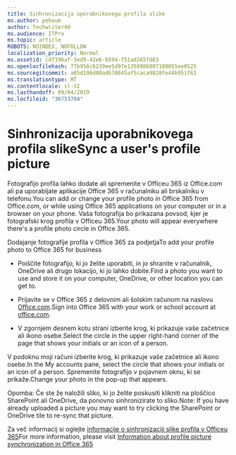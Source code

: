 ```yaml
---
title: Sinhronizacija uporabnikovega profila slike
ms.author: pebaum
author: Techwriter40
ms.audience: ITPro
ms.topic: article
ROBOTS: NOINDEX, NOFOLLOW
localization_priority: Normal
ms.assetid: cd7196af-3ed9-42e6-b594-f51ad265fd63
ms.openlocfilehash: 77b956c6239ee5d97e1358986807180055ee0525
ms.sourcegitcommit: a65d196d00adb70045af5caca9828fe44b951f61
ms.translationtype: MT
ms.contentlocale: sl-SI
ms.lasthandoff: 09/04/2019
ms.locfileid: "36753704"
---
```

# <a name="sync-a-users-profile-picture"></a><span data-ttu-id="fbc0d-102">Sinhronizacija uporabnikovega profila slike</span><span class="sxs-lookup"><span data-stu-id="fbc0d-102">Sync a user's profile picture</span></span>

<span data-ttu-id="fbc0d-103">Fotografijo profila lahko dodate ali spremenite v Officeu 365 iz Office.com ali pa uporabljate aplikacije Office 365 v računalniku ali brskalniku v telefonu.</span><span class="sxs-lookup"><span data-stu-id="fbc0d-103">You can add or change your profile photo in Office 365 from Office.com, or while using Office 365 applications on your computer or in a browser on your phone.</span></span> <span data-ttu-id="fbc0d-104">Vaša fotografija bo prikazana povsod, kjer je fotografski krog profila v Officeu 365.</span><span class="sxs-lookup"><span data-stu-id="fbc0d-104">Your photo will appear everywhere there's a profile photo circle in Office 365.</span></span>

<span data-ttu-id="fbc0d-105">Dodajanje fotografije profila v Office 365 za podjetja</span><span class="sxs-lookup"><span data-stu-id="fbc0d-105">To add your profile photo to Office 365 for business</span></span>

- <span data-ttu-id="fbc0d-106">Poiščite fotografijo, ki jo želite uporabiti, in jo shranite v računalnik, OneDrive ali drugo lokacijo, ki jo lahko dobite.</span><span class="sxs-lookup"><span data-stu-id="fbc0d-106">Find a photo you want to use and store it on your computer, OneDrive, or other location you can get to.</span></span>

- <span data-ttu-id="fbc0d-107">Prijavite se v Office 365 z delovnim ali šolskim računom na naslovu [Office.com](http://www.office.com).</span><span class="sxs-lookup"><span data-stu-id="fbc0d-107">Sign into Office 365 with your work or school account at [office.com](http://www.office.com).</span></span>

- <span data-ttu-id="fbc0d-108">V zgornjem desnem kotu strani izberite krog, ki prikazuje vaše začetnice ali ikono osebe.</span><span class="sxs-lookup"><span data-stu-id="fbc0d-108">Select the circle in the upper right-hand corner of the page that shows your initials or an icon of a person.</span></span>

<span data-ttu-id="fbc0d-109">V podoknu moji računi izberite krog, ki prikazuje vaše začetnice ali ikono osebe.</span><span class="sxs-lookup"><span data-stu-id="fbc0d-109">In the My accounts pane, select the circle that shows your initials or an icon of a person.</span></span> <span data-ttu-id="fbc0d-110">Spremenite fotografijo v pojavnem oknu, ki se prikaže.</span><span class="sxs-lookup"><span data-stu-id="fbc0d-110">Change your photo in the pop-up that appears.</span></span>

<span data-ttu-id="fbc0d-111">Opomba: Če ste že naložili sliko, ki jo želite poskusiti klikniti na ploščico SharePoint ali OneDrive, da ponovno sinhronizirate to sliko.</span><span class="sxs-lookup"><span data-stu-id="fbc0d-111">Note: If you have already uploaded a picture you may want to try clicking the SharePoint or OneDrive tile to re-sync that picture.</span></span>

<span data-ttu-id="fbc0d-112">Za več informacij si oglejte [informacije o sinhronizaciji slike profila v Officeu 365](https://support.office.com/article/information-about-profile-picture-synchronization-in-office-365-20594d76-d054-4af4-a660-401133e3d48a)</span><span class="sxs-lookup"><span data-stu-id="fbc0d-112">For more information, please visit [Information about profile picture synchronization in Office 365](https://support.office.com/article/information-about-profile-picture-synchronization-in-office-365-20594d76-d054-4af4-a660-401133e3d48a)</span></span>

